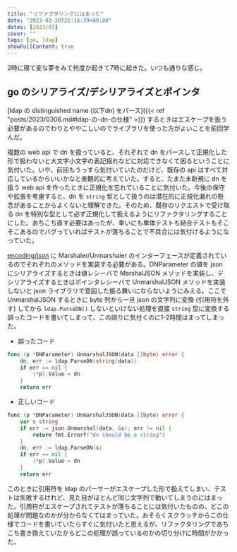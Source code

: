 ```yaml
---
title: "リファクタリングにはまった"
date: "2023-03-20T21:16:39+09:00"
dates: [2023/03]
cover: ""
tags: [go, ldap]
showFullContent: true
---
```


2時に寝て変な夢をみて何度か起きて7時に起きた。いつも通りな感じ。

## go のシリアライズ/デシリアライズとポインタ

[ldap の distinguished name (以下dn) をパース]({{< ref "posts/2023/0306.md#ldap-の-dn-の仕様" >}}) するときはエスケープを扱う必要があるのでわりとややこしいのでライブラリを使った方がよいことを前回学んだ。

複数の web api で dn を扱っていると、それぞれで dn をパースして正規化した形で扱わないと大文字小文字の表記揺れなどに対応できなくて困るということに気付いた。いや、前回もうっすら気付いていたのだけど、既存の api はすべて対応しているからいいかなと楽観的に考えていた。すると、たまたま新規に dn を扱う web api を作ったときに正規化を忘れていることに気付いた。今後の保守や拡張を考慮すると、dn を `string` 型として扱うのは潜在的に正規化漏れの懸念があることからよくないと理解できた。そのため、既存のリクエストで受け取る dn を特別な型として必ず正規化して扱えるようにリファクタリングすることにした。あちこち直す必要はあったが、幸いにも単体テストも結合テストもそこそこあるのでバグっていればテストが落ちることで不具合には気付けるようになっていた。

[encoding/json](https://pkg.go.dev/encoding/json) に Marshaler/Unmarshaler のインターフェースが定義されているのでそれぞれのメソッドを実装する必要がある。DNParameter の値を json にシリアライズするときは値レシーバで MarshalJSON メソッドを実装し、デシリアライズするときはポインタレシーバで UnmarshalJSON メソッドを実装しないと json ライブラリで意図した振る舞いにならないようにみえる。ここで UnmarshalJSON するときに byte 列から一旦 json の文字列に変換 (引用符を外す) してから `ldap.ParseDN()` しないといけない処理を直接 `string` 型に変換する誤ったコードを書いてしまって、この誤りに気付くのに1-2時間はまってしまった。

* 誤ったコード

```go
func (p *DNParameter) UnmarshalJSON(data []byte) error {
	dn, err := ldap.ParseDN(string(data))
	if err == nil {
		(*p).Value = dn
	}
	return err
```

* 正しいコード

```go
func (p *DNParameter) UnmarshalJSON(data []byte) error {
	var s string
	if err := json.Unmarshal(data, &s); err != nil {
		return fmt.Errorf("dn should be a string")
	}
	dn, err := ldap.ParseDN(s)
	if err == nil {
		(*p).Value = dn
	}
	return err
```

このときに引用符を ldap のパーサーがエスケープした形で扱えてしまい、テストは失敗するけれど、見た目がほとんど同じ文字列で動いてしまうのにはまった。引用符がエスケープされてテストが落ちることには気付いたものの、どこの処理が問題なのかが分からなくてはまっていた。おそらくスクラッチからこの仕様でコードを書いていたらすぐに気付いたと思えるが、リファクタリングであちこち書き換えていたからどこの処理が誤っているのかの切り分けに時間がかかった。
